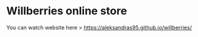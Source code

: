 <h1>Willberries online store</h1>

You can watch website here > https://aleksandras95.github.io/willberries/
